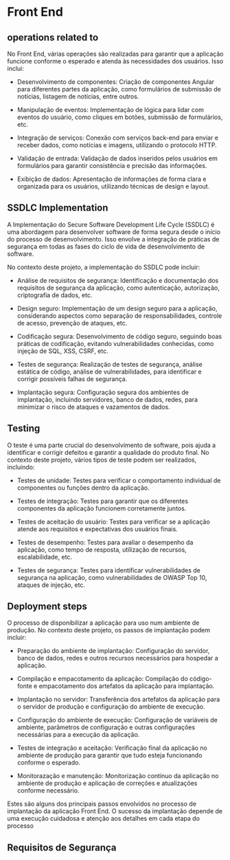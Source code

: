 # Front End

## operations related to 
No Front End, várias operações são realizadas para garantir que a aplicação funcione conforme o esperado e atenda às necessidades dos usuários. Isso inclui:

- Desenvolvimento de componentes: Criação de componentes Angular para diferentes partes da aplicação, como formulários de submissão de notícias, listagem de notícias, entre outros.

- Manipulação de eventos: Implementação de lógica para lidar com eventos do usuário, como cliques em botões, submissão de formulários, etc.

- Integração de serviços: Conexão com serviços back-end para enviar e receber dados, como notícias e imagens, utilizando o protocolo HTTP.

- Validação de entrada: Validação de dados inseridos pelos usuários em formulários para garantir consistência e precisão das informações.

- Exibição de dados: Apresentação de informações de forma clara e organizada para os usuários, utilizando técnicas de design e layout.

## SSDLC Implementation

A Implementação do Secure Software Development Life Cycle (SSDLC) é uma abordagem para desenvolver software de forma segura desde o início do processo de desenvolvimento. Isso envolve a integração de práticas de segurança em todas as fases do ciclo de vida de desenvolvimento de software.

No contexto deste projeto, a implementação do SSDLC pode incluir:

- Análise de requisitos de segurança: Identificação e documentação dos requisitos de segurança da aplicação, como autenticação, autorização, criptografia de dados, etc.

- Design seguro: Implementação de um design seguro para a aplicação, considerando aspectos como separação de responsabilidades, controle de acesso, prevenção de ataques, etc.

- Codificação segura: Desenvolvimento de código seguro, seguindo boas práticas de codificação, evitando vulnerabilidades conhecidas, como injeção de SQL, XSS, CSRF, etc.

- Testes de segurança: Realização de testes de segurança, análise estática de código, análise de vulnerabilidades, para identificar e corrigir possíveis falhas de segurança.

- Implantação segura: Configuração segura dos ambientes de implantação, incluindo servidores, banco de dados, redes, para minimizar o risco de ataques e vazamentos de dados.

## Testing

O teste é uma parte crucial do desenvolvimento de software, pois ajuda a identificar e corrigir defeitos e garantir a qualidade do produto final. No contexto deste projeto, vários tipos de teste podem ser realizados, incluindo:

- Testes de unidade: Testes para verificar o comportamento individual de componentes ou funções dentro da aplicação.

- Testes de integração: Testes para garantir que os diferentes componentes da aplicação funcionem corretamente juntos.

- Testes de aceitação do usuário: Testes para verificar se a aplicação atende aos requisitos e expectativas dos usuários finais.

- Testes de desempenho: Testes para avaliar o desempenho da aplicação, como tempo de resposta, utilização de recursos, escalabilidade, etc.

- Testes de segurança: Testes para identificar vulnerabilidades de segurança na aplicação, como vulnerabilidades de OWASP Top 10, ataques de injeção, etc.

## Deployment steps

O processo de disponibilizar a aplicação para uso num ambiente de produção. No contexto deste projeto, os passos de implantação podem incluir:

 - Preparação do ambiente de implantação: Configuração do servidor, banco de dados, redes e outros recursos necessários para hospedar a aplicação.

 - Compilação e empacotamento da aplicação: Compilação do código-fonte e empacotamento dos artefatos da aplicação para implantação.

 - Implantação no servidor: Transferência dos artefatos da aplicação para o servidor de produção e configuração do ambiente de execução.

 - Configuração do ambiente de execução: Configuração de variáveis de ambiente, parâmetros de configuração e outras configurações necessárias para a execução da aplicação.

 - Testes de integração e aceitação: Verificação final da aplicação no ambiente de produção para garantir que tudo esteja funcionando conforme o esperado.

 - Monitorazação e manutenção: Monitorização contínuo da aplicação no ambiente de produção e aplicação de correções e atualizações conforme necessário.

 Estes são alguns dos principais passos envolvidos no processo de implantação da aplicação Front End. O sucesso da implantação depende de uma execução cuidadosa e atenção aos detalhes em cada etapa do processo


 ## Requisitos de Segurança